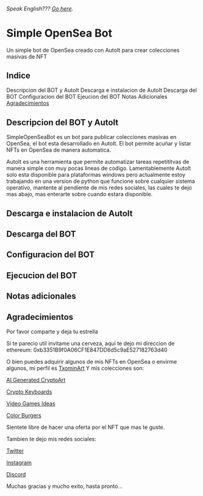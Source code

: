 ###### Speak English??? [Go here](README.md).
# Simple OpenSea Bot
Un simple bot de OpenSea creado con AutoIt para crear colecciones masivas de NFT

## Indice
  Descripcion del BOT y AutoIt
  Descarga e instalacion de AutoIt
  Descarga del BOT
  Configuracion del BOT
  Ejeucion del BOT
  Notas Adicionales
  [Agradecimientos](Agradecimientos)

## Descripcion del BOT y AutoIt
SimpleOpenSeaBot es un bot para publicar colecciones masivas en OpenSea, el bot esta desarrollado en AutoIt. El bot permite acuñar y listar NFTs en OpenSea de manera automatica.

AutoIt es una herramienta que permite automatizar tareas repetititvas de manera simple con muy pocas lineas de codigo. Lamentablemente AutoIt solo esta disponible para plataformas windows pero actualmente estoy trabajando en una version de python que funcione sobre cualquier sistema operativo, mantente al pendiente de mis redes sociales, las cuales te dejo mas abajo, mas enterarte sobre cuando estara disponible.

## Descarga e instalacion de AutoIt

## Descarga del BOT

## Configuracion del BOT

## Ejecucion del BOT

## Notas adicionales

## Agradecimientos
Por favor comparte y deja tu estrella

Si te parecio util invitame una cerveza, aqui te dejo mi direccion de ethereum: 0xb3351B9f0A06CF1E847DD6d5c9aE527182763d40

O bien puedes adquirir algunos de mis NFTs en OpenSea o envirme algunos, mi perfil es [TxominArt](https://opensea.io/TxominArt) Y mis colecciones son:

[AI Generated CryptoArt](https://opensea.io/collection/ai-generated-cryptoart)

[Crypto Keyboards](https://opensea.io/collection/crypto-keyboards-nfts)

[Video Games Ideas](https://opensea.io/collection/vdipg)

[Color Burgers](https://opensea.io/collection/color-burgers)

Sientete libre de hacer una oferta por el NFT que mas te guste.

Tambien te dejo mis redes sociales:

[Twitter](https://twitter.com/_TxominArt_)

[Instagram](https://www.instagram.com/_txominart_)

[Discord](https://discord.gg/rWCsbuMc)

Muchas gracias y mucho exito, hasta pronto...
